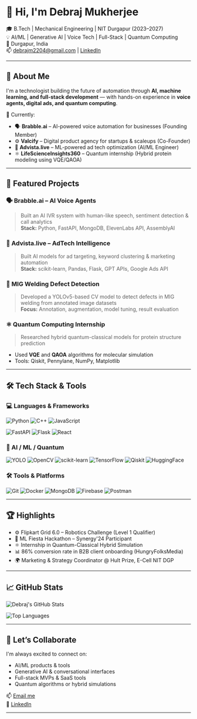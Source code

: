 # 👋 Hi, I'm Debraj Mukherjee

🎓 B.Tech | Mechanical Engineering | NIT Durgapur (2023–2027)  
💡 AI/ML | Generative AI | Voice Tech | Full-Stack | Quantum Computing  
📍 Durgapur, India  
📫 [debrajm2204@gmail.com](mailto:debrajm2204@gmail.com) | [LinkedIn](https://www.linkedin.com/in/debrajm)

---

## 🧠 About Me

I'm a technologist building the future of automation through **AI, machine learning, and full-stack development** — with hands-on experience in **voice agents, digital ads, and quantum computing**.

🚀 Currently:
- 🗣️ **Brabble.ai** – AI-powered voice automation for businesses (Founding Member)
- ⚙️ **Valcify** – Digital product agency for startups & scaleups (Co-Founder)
- 🤖 **Advista.live** – ML-powered ad tech optimization (AI/ML Engineer)
- ⚛️ **LifeScienceInsights360** – Quantum internship (Hybrid protein modeling using VQE/QAOA)

---

## 🧪 Featured Projects

### 🗣️ Brabble.ai – AI Voice Agents  
> Built an AI IVR system with human-like speech, sentiment detection & call analytics  
**Stack:** Python, FastAPI, MongoDB, ElevenLabs API, AssemblyAI  

### 🎯 Advista.live – AdTech Intelligence  
> Built AI models for ad targeting, keyword clustering & marketing automation  
**Stack:** scikit-learn, Pandas, Flask, GPT APIs, Google Ads API  

### 🔧 MIG Welding Defect Detection  
> Developed a YOLOv5-based CV model to detect defects in MIG welding from annotated image datasets  
**Focus:** Annotation, augmentation, model tuning, result evaluation  

### ⚛️ Quantum Computing Internship  
> Researched hybrid quantum-classical models for protein structure prediction  
- Used **VQE** and **QAOA** algorithms for molecular simulation  
- Tools: Qiskit, Pennylane, NumPy, Matplotlib  

---

## 🛠 Tech Stack & Tools

### 💻 Languages & Frameworks

![Python](https://img.shields.io/badge/Python-3670A0?style=for-the-badge&logo=python&logoColor=white)
![C++](https://img.shields.io/badge/C++-00599C?style=for-the-badge&logo=c%2b%2b&logoColor=white)
![JavaScript](https://img.shields.io/badge/JavaScript-F7DF1E?style=for-the-badge&logo=javascript&logoColor=black)

![FastAPI](https://img.shields.io/badge/FastAPI-009688?style=for-the-badge&logo=fastapi&logoColor=white)
![Flask](https://img.shields.io/badge/Flask-000000?style=for-the-badge&logo=flask&logoColor=white)
![React](https://img.shields.io/badge/React-20232A?style=for-the-badge&logo=react&logoColor=61DAFB)

### 🤖 AI / ML / Quantum

![YOLO](https://img.shields.io/badge/YOLOv5-FF4081?style=for-the-badge&logo=openCV&logoColor=white)
![OpenCV](https://img.shields.io/badge/OpenCV-5C3EE8?style=for-the-badge&logo=opencv&logoColor=white)
![scikit-learn](https://img.shields.io/badge/Scikit--learn-F7931E?style=for-the-badge&logo=scikit-learn&logoColor=white)
![TensorFlow](https://img.shields.io/badge/TensorFlow-FF6F00?style=for-the-badge&logo=TensorFlow&logoColor=white)
![Qiskit](https://img.shields.io/badge/Qiskit-6929C4?style=for-the-badge&logo=IBM&logoColor=white)
![HuggingFace](https://img.shields.io/badge/HuggingFace-FFD21F?style=for-the-badge&logo=huggingface&logoColor=black)

### 🛠️ Tools & Platforms

![Git](https://img.shields.io/badge/Git-F05032?style=for-the-badge&logo=git&logoColor=white)
![Docker](https://img.shields.io/badge/Docker-2496ED?style=for-the-badge&logo=docker&logoColor=white)
![MongoDB](https://img.shields.io/badge/MongoDB-47A248?style=for-the-badge&logo=mongodb&logoColor=white)
![Firebase](https://img.shields.io/badge/Firebase-FFCA28?style=for-the-badge&logo=firebase&logoColor=black)
![Postman](https://img.shields.io/badge/Postman-FF6C37?style=for-the-badge&logo=postman&logoColor=white)

---

## 🏆 Highlights

- ⚙️ Flipkart Grid 6.0 – Robotics Challenge (Level 1 Qualifier)  
- 🧠 ML Fiesta Hackathon – Synergy'24 Participant  
- ⚛️ Internship in Quantum-Classical Hybrid Simulation  
- 📊 86% conversion rate in B2B client onboarding (HungryFolksMedia)  
- 🌍 Marketing & Strategy Coordinator @ Hult Prize, E-Cell NIT DGP  

---
## 📈 GitHub Stats

![Debraj's GitHub Stats](https://github-readme-stats.vercel.app/api?username=debraj-m&show_icons=true&theme=react&hide_border=true&cache_seconds=1800)

![Top Languages](https://github-readme-stats.vercel.app/api/top-langs/?username=debraj-m&layout=compact&theme=react&hide_border=true)


---

## 🤝 Let’s Collaborate

I'm always excited to connect on:
- AI/ML products & tools
- Generative AI & conversational interfaces
- Full-stack MVPs & SaaS tools
- Quantum algorithms or hybrid simulations

📫 [Email me](mailto:debrajm2204@gmail.com)  
🔗 [LinkedIn](https://www.linkedin.com/in/debrajm)

---
